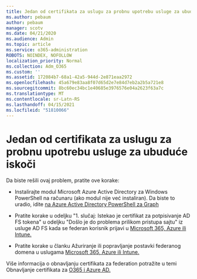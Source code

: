 ```yaml
---
title: Jedan od certifikata za uslugu za probnu upotrebu usluge za ubuduće iskoči
ms.author: pebaum
author: pebaum
manager: scotv
ms.date: 04/21/2020
ms.audience: Admin
ms.topic: article
ms.service: o365-administration
ROBOTS: NOINDEX, NOFOLLOW
localization_priority: Normal
ms.collection: Adm_O365
ms.custom: ''
ms.assetid: 172084b7-68a1-42a5-944d-2e871eaa2972
ms.openlocfilehash: 45a679e83aa8f07d65d2e7e84d7eb2a2b5a721e8
ms.sourcegitcommit: 8bc60ec34bc1e40685e3976576e04a2623f63a7c
ms.translationtype: MT
ms.contentlocale: sr-Latn-RS
ms.lasthandoff: 04/15/2021
ms.locfileid: "51810066"
---
```

# <a name="one-of-your-on-premises-federation-service-certificates-is-expiring"></a>Jedan od certifikata za uslugu za probnu upotrebu usluge za ubuduće iskoči

Da biste rešili ovaj problem, pratite ove korake:
  
- Instalirajte modul Microsoft Azure Active Directory za Windows PowerShell na računaru (ako modul nije već instaliran). Da biste to uradio, idite [na Azure Active Directory PowerShell za Graph ](https://docs.microsoft.com/powershell/azure/active-directory/install-adv2?view=azureadps-2.0)
    
- Pratite korake u odeljku "1. slučaj: Istekao je certifikat za potpisivanje AD FS tokena" u odeljku "Došlo je do problema prilikom pristupa sajtu" iz usluge AD FS kada se federan korisnik prijavi u [Microsoft 365, Azure ili Intune.](https://support.microsoft.com/help/2713898/there-was-a-problem-accessing-the-site-error-from-ad-fs-when-a-federat)
    
- Pratite korake u članku Ažuriranje ili popravljanje postavki federanog domena u uslugama [Microsoft 365, Azure ili Intune.](https://support.microsoft.com/help/2647048/how-to-update-or-repair-the-settings-of-a-federated-domain-in-office-3)
    
Više informacija o obnavljanju certifikata za federation potražite u temi Obnavljanje certifikata za [O365 i Azure AD.](https://docs.microsoft.com/azure/active-directory/connect/active-directory-aadconnect-o365-certs)
  

